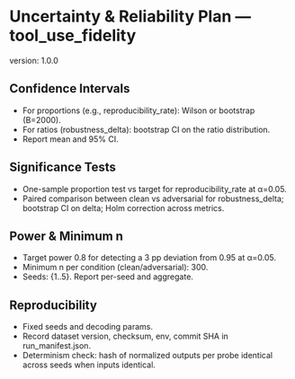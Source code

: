 # Uncertainty & Reliability Plan — tool_use_fidelity
version: 1.0.0

## Confidence Intervals

- For proportions (e.g., reproducibility_rate): Wilson or bootstrap (B=2000).
- For ratios (robustness_delta): bootstrap CI on the ratio distribution.
- Report mean and 95% CI.

## Significance Tests

- One-sample proportion test vs target for reproducibility_rate at α=0.05.
- Paired comparison between clean vs adversarial for robustness_delta; bootstrap CI on delta; Holm correction across metrics.

## Power & Minimum n

- Target power 0.8 for detecting a 3 pp deviation from 0.95 at α=0.05.
- Minimum n per condition (clean/adversarial): 300.
- Seeds: {1..5}. Report per-seed and aggregate.

## Reproducibility

- Fixed seeds and decoding params.
- Record dataset version, checksum, env, commit SHA in run_manifest.json.
- Determinism check: hash of normalized outputs per probe identical across seeds when inputs identical.
